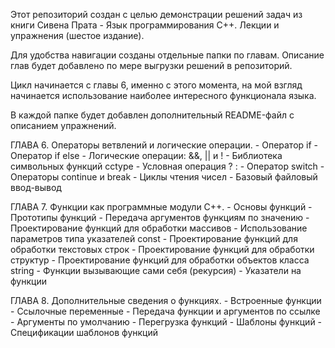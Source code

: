Этот репозиторий создан с целью демонстрации решений задач из 
книги Сивена Прата - Язык программирования С++. Лекции и упражнения 
(шестое издание).

Для удобства навигации созданы отдельные папки по главам.
Описание глав будет добавлено по мере выгрузки решений в репозиторий.

Цикл начинается с главы 6, именно с этого момента, на мой взгляд начинается 
использование наиболее интересного функционала языка.

В каждой папке будет добавлен дополнительный README-файл с описанием
упражнений.

ГЛАВА 6. Операторы ветвлений и логические операции.
    - Оператор if
    - Оператор if else
    - Логические операции: &&, || и !
    - Библиотека символьных функций cctype
    - Условная операция ? :
    - Оператор switch
    - Операторы continue и break
    - Циклы чтения чисел
    - Базовый файловый ввод-вывод

ГЛАВА 7. Функции как программные модули С++.
    - Основы функций
    - Прототипы функций
    - Передача аргументов функциям по значению
    - Проектирование функций для обработки массивов
    - Использование параметров типа указателей const
    - Проектирование функций для обработки текстовых строк
    - Проектирование функций для обработки структур
    - Проектирование функций для обработки объектов класса string
    - Функции вызывающие сами себя (рекурсия)
    - Указатели на функции

ГЛАВА 8. Дополнительные сведения о функциях.
    - Встроенные функции
    - Ссылочные переменные
    - Передача функции и аргументов по ссылке
    - Аргументы по умолчанию
    - Перегрузка функций
    - Шаблоны функций
    - Спецификации шаблонов функций
